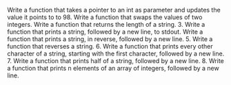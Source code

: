Write a function that takes a pointer to an int as parameter and updates the value it points to to 98.
Write a function that swaps the values of two integers.
Write a function that returns the length of a string.
3. Write a function that prints a string, followed by a new line, to stdout.
Write a function that prints a string, in reverse, followed by a new line.
5. Write a function that reverses a string.
6. Write a function that prints every other character of a string, starting with the first character, followed by a new line.
 7. Write a function that prints half of a string, followed by a new line.
8. Write a function that prints n elements of an array of integers, followed by a new line.
